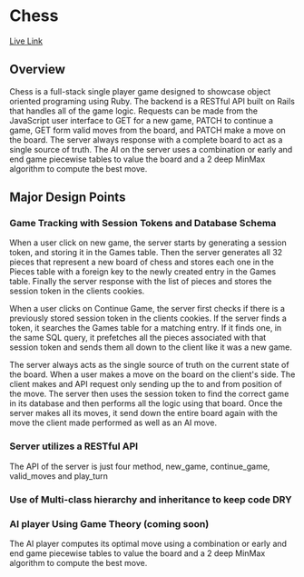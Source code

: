 # Chess

[Live Link][heroku]

[heroku]: http://brineshchess.herokuapp.com/

## Overview

Chess is a full-stack single player game designed to showcase object oriented
programing using Ruby. The backend is a RESTful API built on Rails that handles
all of the game logic. Requests can be made from the JavaScript user interface
to GET for a new game, PATCH to continue a game, GET form valid moves from the
board, and PATCH make a move on the board. The server always response with a
complete board to act as a single source of truth. The AI on the server uses
a combination or early and end game piecewise tables to value the board and a 2
deep MinMax algorithm to compute the best move.   

## Major Design Points

### Game Tracking with Session Tokens and Database Schema

When a user click on new game, the server starts by generating a session token,
and storing it in the Games table. Then the server generates all 32 pieces that
represent a new board of chess and stores each one in the Pieces table with a
foreign key to the newly created entry in the Games table. Finally the server
response with the list of pieces and stores the session token in the clients
cookies.

When a user clicks on Continue Game, the server first checks if there is a previously
stored session token in the clients cookies. If the server finds a token, it
searches the Games table for a matching entry. If it finds one, in the same SQL
query, it prefetches all the pieces associated with that session token and sends
them all down to the client like it was a new game.

The server always acts as the single source of truth on the current state of the
board. When a user makes a move on the board on the client's side. The client makes
and API request only sending up the to and from position of the move. The server
then uses the session token to find the correct game in its database and then
performs all the logic using that board. Once the server makes all its moves, it
send down the entire board again with the move the client made performed as well
as an AI move.

### Server utilizes a RESTful API

The API of the server is just four method, new_game, continue_game, valid_moves
and play_turn

### Use of Multi-class hierarchy and inheritance to keep code DRY

### AI player Using Game Theory (coming soon)

The AI player computes its optimal move using a combination or early and end game
piecewise tables to value the board and a 2 deep MinMax algorithm to compute
the best move.
